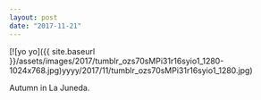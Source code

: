 ```yaml
---
layout: post
date: "2017-11-21"
---
```


[![yo yo]({{ site.baseurl }}/assets/images/2017/tumblr_ozs70sMPi31r16syio1_1280-1024x768.jpg)yyyy/2017/11/tumblr_ozs70sMPi31r16syio1_1280.jpg)

Autumn in La Juneda.
